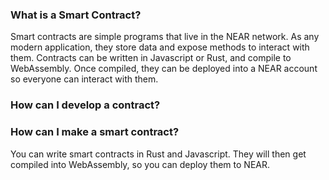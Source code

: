 ### What is a Smart Contract?
Smart contracts are simple programs that live in the NEAR network. As any modern application, they store data and expose methods to interact with them. Contracts can be written in Javascript or Rust, and compile to WebAssembly. Once compiled, they can be deployed into a NEAR account so everyone can interact with them.

### How can I develop a contract?
### How can I make a smart contract?
You can write smart contracts in Rust and Javascript. They will then get compiled into WebAssembly, so you can deploy them to NEAR.
